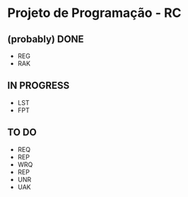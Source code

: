 # Projeto de Programação - RC

## (probably) DONE
- REG
- RAK

## IN PROGRESS
- LST
- FPT

## TO DO
- REQ
- REP
- WRQ
- REP
- UNR
- UAK
